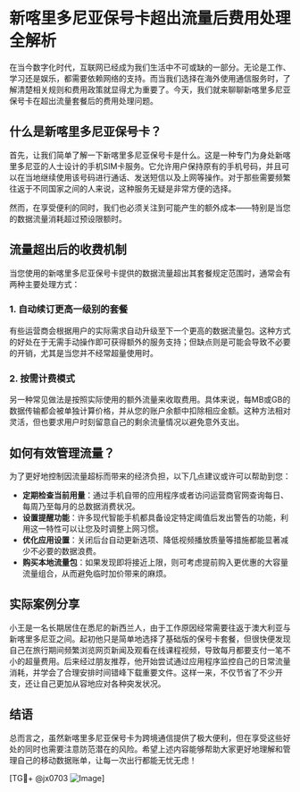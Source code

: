 # 新喀里多尼亚保号卡超出流量后费用处理全解析

在当今数字化时代，互联网已经成为我们生活中不可或缺的一部分。无论是工作、学习还是娱乐，都需要依赖网络的支持。而当我们选择在海外使用通信服务时，了解清楚相关规则和费用政策就显得尤为重要了。今天，我们就来聊聊新喀里多尼亚保号卡在超出流量套餐后的费用处理问题。

## 什么是新喀里多尼亚保号卡？

首先，让我们简单了解一下新喀里多尼亚保号卡是什么。这是一种专门为身处新喀里多尼亚的人士设计的手机SIM卡服务。它允许用户保持原有的手机号码，并且可以在当地继续使用该号码进行通话、发送短信以及上网等操作。对于那些需要频繁往返于不同国家之间的人来说，这种服务无疑是非常方便的选择。

然而，在享受便利的同时，我们也必须关注到可能产生的额外成本——特别是当您的数据流量消耗超过预设限额时。

## 流量超出后的收费机制

当您使用的新喀里多尼亚保号卡提供的数据流量超出其套餐规定范围时，通常会有两种主要处理方式：

### 1. 自动续订更高一级别的套餐
有些运营商会根据用户的实际需求自动升级至下一个更高的数据流量包。这种方式的好处在于无需手动操作即可获得额外的服务支持；但缺点则是可能会导致不必要的开销，尤其是当您并不经常超量使用时。

### 2. 按需计费模式
另一种常见做法是按照实际使用的额外流量来收取费用。具体来说，每MB或GB的数据传输都会被单独计算价格，并从您的账户余额中扣除相应金额。这种方法相对灵活，但也要求用户时刻留意自己的剩余流量情况以避免意外支出。

## 如何有效管理流量？

为了更好地控制因流量超标而带来的经济负担，以下几点建议或许可以帮助到您：

- **定期检查当前用量**：通过手机自带的应用程序或者访问运营商官网查询每日、每周乃至每月的总数据消费状况。
- **设置提醒功能**：许多现代智能手机都具备设定特定阈值后发出警告的功能，利用这一特性可以让您及时调整上网习惯。
- **优化应用设置**：关闭后台自动更新选项、降低视频播放质量等措施都能显著减少不必要的数据浪费。
- **购买本地流量包**：如果发现即将接近上限，则可考虑提前购入更优惠的大容量流量组合，从而避免临时加价带来的麻烦。

## 实际案例分享

小王是一名长期居住在悉尼的新西兰人，由于工作原因经常需要往返于澳大利亚与新喀里多尼亚之间。起初他只是简单地选择了基础版的保号卡套餐，但很快便发现自己在旅行期间频繁浏览网页新闻及观看在线课程视频，导致每月都要支付一笔不小的超量费用。后来经过朋友推荐，他开始尝试通过应用程序监控自己的日常流量消耗，并学会了合理安排时间错峰下载重要文件。这样一来，不仅节省了不少开支，还让自己更加从容地应对各种突发状况。

## 结语

总而言之，虽然新喀里多尼亚保号卡为跨境通信提供了极大便利，但在享受这些好处的同时也需要注意防范潜在的风险。希望上述内容能够帮助大家更好地理解和管理自己的移动数据账单，让每一次出行都能无忧无虑！

[TG💪+ @jx0703 ![Image](https://github.com/user-attachments/assets/dbca1d08-cadb-493c-b0ec-ad6f7a83f270)]